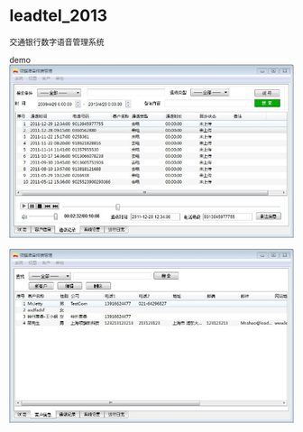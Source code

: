 # leadtel_2013
交通银行数字语音管理系统

demo  
 <img src="doc/shot-screen/001.jpg"> 
 <br><br>
 <img src="doc/shot-screen/002.jpg"> 
